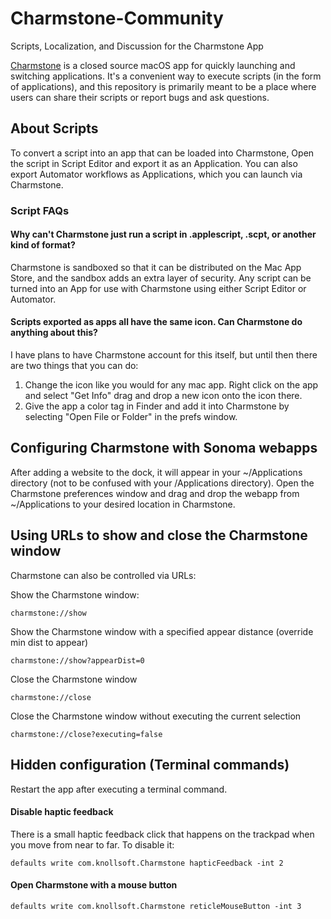 # Charmstone-Community
Scripts, Localization, and Discussion for the Charmstone App

[Charmstone](https://charmstone.app) is a closed source macOS app for quickly launching and switching applications. It's a convenient way to execute scripts (in the form of applications), and this repository is primarily meant to be a place where users can share their scripts or report bugs and ask questions.

## About Scripts
To convert a script into an app that can be loaded into Charmstone, Open the script in Script Editor and export it as an Application. You can also export Automator workflows as Applications, which you can launch via Charmstone.

### Script FAQs
#### Why can't Charmstone just run a script in .applescript, .scpt, or another kind of format?
Charmstone is sandboxed so that it can be distributed on the Mac App Store, and the sandbox adds an extra layer of security. Any script can be turned into an App for use with Charmstone using either Script Editor or Automator.

#### Scripts exported as apps all have the same icon. Can Charmstone do anything about this?
I have plans to have Charmstone account for this itself, but until then there are two things that you can do:
1. Change the icon like you would for any mac app. Right click on the app and select "Get Info" drag and drop a new icon onto the icon there.
2. Give the app a color tag in Finder and add it into Charmstone by selecting "Open File or Folder" in the prefs window.

## Configuring Charmstone with Sonoma webapps

After adding a website to the dock, it will appear in your ~/Applications directory (not to be confused with your /Applications directory). Open the Charmstone preferences window and drag and drop the webapp from ~/Applications to your desired location in Charmstone.

## Using URLs to show and close the Charmstone window

Charmstone can also be controlled via URLs:

Show the Charmstone window:
```
charmstone://show
```
Show the Charmstone window with a specified appear distance (override min dist to appear)
```
charmstone://show?appearDist=0
```
Close the Charmstone window
```
charmstone://close
```
Close the Charmstone window without executing the current selection
```
charmstone://close?executing=false
```
## Hidden configuration (Terminal commands)
Restart the app after executing a terminal command.

#### Disable haptic feedback

There is a small haptic feedback click that happens on the trackpad when you move from near to far. To disable it:

```
defaults write com.knollsoft.Charmstone hapticFeedback -int 2
```

#### Open Charmstone with a mouse button

```
defaults write com.knollsoft.Charmstone reticleMouseButton -int 3
```

